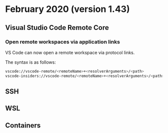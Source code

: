 # February 2020 (version 1.43)

## Visual Studio Code Remote Core

### Open remote workspaces via application links

VS Code can now open a remote workspace via protocol links.

The syntax is as follows:

```bash
vscode://vscode-remote/<remoteName>+<resolverArguments>/<path>
vscode-insiders://vscode-remote/<remoteName>+<resolverArguments>/<path>
```

## SSH

## WSL

## Containers

